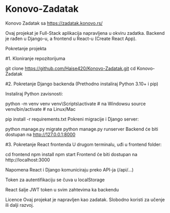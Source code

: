 # Konovo-Zadatak
Konovo Zadatak sa https://zadatak.konovo.rs/


Ovaj projekat je Full-Stack aplikacija napravljena u okviru zadatka.
Backend je rađen u Django-u, a frontend u React-u (Create React App).

Pokretanje projekta

#1. Kloniranje repozitorijuma

  git clone https://github.com/Haise420/Konovo-Zadatak.git
  cd Konovo-Zadatak


#2. Pokretanje Django backenda
  (Prethodno instaliraj Python 3.10+ i pip)
  
  Instaliraj Python zavisnosti:
  
  python -m venv venv
  venv\Scripts\activate      # na Windowsu
  source venv/bin/activate  # na Linux/Mac
  
  pip install -r requirements.txt
  Pokreni migracije i Django server:
  
  python manage.py migrate
  python manage.py runserver
  Backend će biti dostupan na http://127.0.0.1:8000


#3. Pokretanje React frontenda
  U drugom terminalu, uđi u frontend folder:
  
  cd frontend
  npm install
  npm start
  Frontend će biti dostupan na http://localhost:3000

Napomena
  React i Django komuniciraju preko API-ja (/api/...)

Token za autentifikaciju se čuva u localStorage

React šalje JWT token u svim zahtevima ka backendu

Licence
Ovaj projekat je napravljen kao zadatak. Slobodno koristi za učenje ili dalji razvoj.
